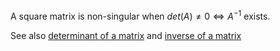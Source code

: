 A square matrix is non-singular when $det(A) \neq 0 \Leftrightarrow A^{-1}$ exists.

See also [determinant of a matrix](https://en.wikipedia.org/wiki/Determinant) and [inverse of a matrix](https://en.wikipedia.org/wiki/Invertible_matrix)

